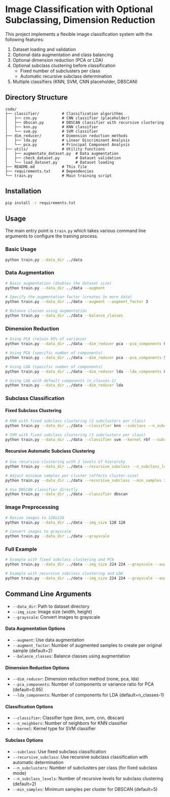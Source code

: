 # Image Classification with Optional Subclassing, Dimension Reduction

This project implements a flexible image classification system with the following features:

1. Dataset loading and validation
2. Optional data augmentation and class balancing
3. Optional dimension reduction (PCA or LDA)
4. Optional subclass clustering before classification
   - Fixed number of subclusters per class
   - Automatic recursive subclass determination
5. Multiple classifiers (KNN, SVM, CNN placeholder, DBSCAN)

## Directory Structure

```
code/
├── classifier/          # Classification algorithms
│   ├── cnn.py           # CNN classifier (placeholder)
│   ├── dbscan.py        # DBSCAN classifier with recursive clustering
│   ├── knn.py           # KNN classifier
│   └── svm.py           # SVM classifier
├── dim_reducer/         # Dimension reduction methods
│   ├── lda.py           # Linear Discriminant Analysis
│   └── pca.py           # Principal Component Analysis
├── utils/               # Utility functions
│   ├── augmentate_dataset.py  # Data augmentation
│   ├── check_dataset.py       # Dataset validation 
│   └── load_dataset.py        # Dataset loading
├── README.md            # This file
├── requirements.txt     # Dependencies
└── train.py             # Main training script
```

## Installation

```bash
pip install -r requirements.txt
```

## Usage

The main entry point is `train.py` which takes various command line arguments to configure the training process.

### Basic Usage

```bash
python train.py --data_dir ../data
```

### Data Augmentation

```bash
# Basic augmentation (doubles the dataset size)
python train.py --data_dir ../data --augment

# Specify the augmentation factor (creates 3x more data)
python train.py --data_dir ../data --augment --augment_factor 3

# Balance classes using augmentation
python train.py --data_dir ../data --balance_classes
```

### Dimension Reduction

```bash
# Using PCA (retain 95% of variance)
python train.py --data_dir ../data --dim_reducer pca --pca_components 0.95

# Using PCA (specific number of components)
python train.py --data_dir ../data --dim_reducer pca --pca_components 50

# Using LDA (specific number of components)
python train.py --data_dir ../data --dim_reducer lda --lda_components 8

# Using LDA with default components (n_classes-1)
python train.py --data_dir ../data --dim_reducer lda
```

### Subclass Classification

#### Fixed Subclass Clustering

```bash
# KNN with fixed subclass clustering (2 subclusters per class)
python train.py --data_dir ../data --classifier knn --subclass --n_subclusters 2

# SVM with fixed subclass clustering (3 subclusters per class)
python train.py --data_dir ../data --classifier svm --kernel rbf --subclass --n_subclusters 3
```

#### Recursive Automatic Subclass Clustering

```bash
# Use recursive clustering with 2 levels of hierarchy
python train.py --data_dir ../data --recursive_subclass --n_subclass_levels 2

# Adjust minimum samples per cluster (affects cluster size)
python train.py --data_dir ../data --recursive_subclass --min_samples 10

# Use DBSCAN classifier directly
python train.py --data_dir ../data --classifier dbscan
```

### Image Preprocessing

```bash
# Resize images to 128x128
python train.py --data_dir ../data --img_size 128 128

# Convert images to grayscale
python train.py --data_dir ../data --grayscale
```

### Full Example

```bash
# Example with fixed subclass clustering and PCA
python train.py --data_dir ../data --img_size 224 224 --grayscale --augment --balance_classes --dim_reducer pca --pca_components 0.95 --classifier svm --kernel rbf --subclass --n_subclusters 3

# Example with recursive subclass clustering and LDA
python train.py --data_dir ../data --img_size 224 224 --grayscale --augment --balance_classes --dim_reducer lda --lda_components 8 --recursive_subclass --n_subclass_levels 3 --min_samples 5
```

## Command Line Arguments

- `--data_dir`: Path to dataset directory
- `--img_size`: Image size (width, height)
- `--grayscale`: Convert images to grayscale

#### Data Augmentation Options
- `--augment`: Use data augmentation
- `--augment_factor`: Number of augmented samples to create per original sample (default=2)
- `--balance_classes`: Balance classes using augmentation

#### Dimension Reduction Options
- `--dim_reducer`: Dimension reduction method (none, pca, lda)
- `--pca_components`: Number of components or variance ratio for PCA (default=0.95)
- `--lda_components`: Number of components for LDA (default=n_classes-1)

#### Classification Options
- `--classifier`: Classifier type (knn, svm, cnn, dbscan)
- `--n_neighbors`: Number of neighbors for KNN classifier
- `--kernel`: Kernel type for SVM classifier

#### Subclass Options
- `--subclass`: Use fixed subclass classification
- `--recursive_subclass`: Use recursive subclass classification with automatic determination
- `--n_subclusters`: Number of subclusters per class (for fixed subclass mode)
- `--n_subclass_levels`: Number of recursive levels for subclass clustering (default=2)
- `--min_samples`: Minimum samples per cluster for DBSCAN (default=5)
